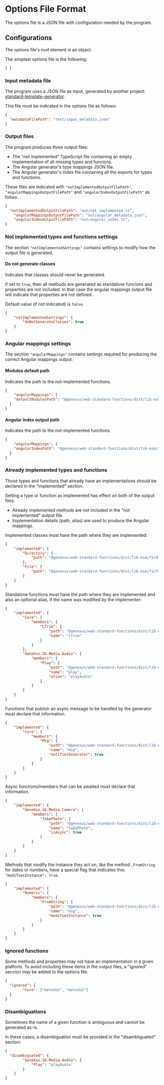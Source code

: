 # Options File Format

The options file is a JSON file with configuration needed by the program.

## Configurations

The options file's root element is an object.

The simplest options file is the following:

```json
{ }
```

### Input metadata file

The program uses a JSON file as input, generated by another project: [standard-template-generator](https://github.com/genexuslabs/standard-template-generator).

This file must be indicated in the options file as follows:

```json
{
  "metadataFilePath": "test/input_metadata.json"
}
```

### Output files

The program produces three output files:
 - The "not implemented" TypeScript file containing an empty implementation of all missing types and funcions.
 - The Angular generator's type mappings JSON file.
 - The Angular generator's index file containing all the exports for types and functions.

These files are indicated with `"notImplementedOutputFilePath"`, `"angularMappingsOutputFilePath"` and `"angularIndexOutputFilePath"` as follws:

```json
{
  "notImplementedOutputFilePath": "out/not_implemented.ts",
	"angularMappingsOutputFilePath": "out/angular_metadata.json",
	"angularIndexOutputFilePath": "out/angular_index.ts",
}
```

### Not implemented types and functions settings

The section `"notImplementedSettings"` contains settings to modify how the output file is generated.

#### Do not generate classes

Indicates that classes should never be generated.

If set to `true`, then all methods are generated as standalone funcions and properties are not included. In that case the angular mappings output file will indicate that properties are not defined.

Default value (if not indicated) is `false`.

```json
{
	"notImplementedSettings": {
		"doNotGenerateClasses": true
	}
}
```

### Angular mappings settings

The section `"angularMappings"` contains settings required for producing the correct Angular mappings output.

#### Modules default path

Indicates the path to the not-implemented functions.

```json
{
	"angularMappings": {
    "defaultModulesPath": "@genexus/web-standard-functions/dist/lib-esm/not-implemented"
  }
}
```

#### Angular index output path

Indicates the path to the not-implemented functions.

```json
{
	"angularMappings": {
    "angularIndexPath": "@genexus/web-standard-functions/dist/lib-esm/index"
  }
}
```

### Already implemented types and functions

Those types and functions that already have an implementations should be declared in the "implemented" section.

Setting a type or function as implemented has effect on both of the output files:
 - Already implemented methods are not included in the "not implemented" output file
 - Implementation details (path, alias) are used to produce the Angular mappings.

Implemented classes must have the path where they are implemented:

```json
{
	"implemented": {
		"Directory": {
			"path": "@genexus/web-standard-functions/dist/lib-esm/fs/directory"
		},
		"File": {
			"path": "@genexus/web-standard-functions/dist/lib-esm/fs/file"
		}
	}
}
```

Standalone functions must have the path where they are implemented and also an optional alias, if the name was modified by the implementer:

```json
{
	"implemented": {
		"Core": {
			"members": {
				"LTrim": {
					"path": "@genexus/web-standard-functions/dist/lib-esm/text/ltrim",
					"name": "ltrim"
				}
			}
		},
		"GeneXus.SD.Media.Audio": {
			"members": {
				"Play": {
					"path": "@genexus/web-standard-functions/dist/lib-esm/media/audio/play",
					"name": "play",
					"alias": "playAudio"
				}
			}
		}
	}
}
```

Functions that publish an async message to be handled by the generator must declare that information.

```json
{
	"implemented": {
		"Core": {
			"members": {
				"Msg": {
					"path": "@genexus/web-standard-functions/dist/lib-esm/misc/msg",
					"name": "msg",
					"notifiesGenerator": true
				}
			}
		}
	}
}
```

Async functions/members that can be awaited must declare that information.

```json
{
	"implemented": {
		"GeneXus.SD.Media.Camera": {
			"members": {
				"TakePhoto": {
					"path": "@genexus/web-standard-functions/dist/lib-esm/gxcore/sd/media/camera/takePhoto",
					"name": "takePhoto",
					"isAsync": true
				}
			}
		}
	}
}
```

Methods that modify the instance they act on, like the method `.FromString` for dates or numbers, have a special flag that indicates this: `"modifiesInstance": true`.

```json
{
	"implemented": {
		"Numeric": {
			"members": {
				"FromString": {
					"path": "@genexus/web-standard-functions/dist/lib-esm/numeric/fromString",
					"name": "msg",
					"modifiesInstance": true
				}
			}
		}
	}
}
```

### Ignored functions

Some methods and properties may not have an implementation in a given platform. To avoid including these items in the output files, a "ignored" seccion may be added to the options file.

```json
{
  "ignored": {
		"Core": ["metodo1", "metodo2"]
  }
}
```

### Disambiguations

Sometimes the name of a given function is ambiguous and cannot be generated as-is.

In these cases, a disambiguation must be provided in the "disambiiguated" section:

```json
{
  "disambiguated": {
		"GeneXus.SD.Media.Audio": {
			"Play": "playAudio"
		}
	}
}
```
